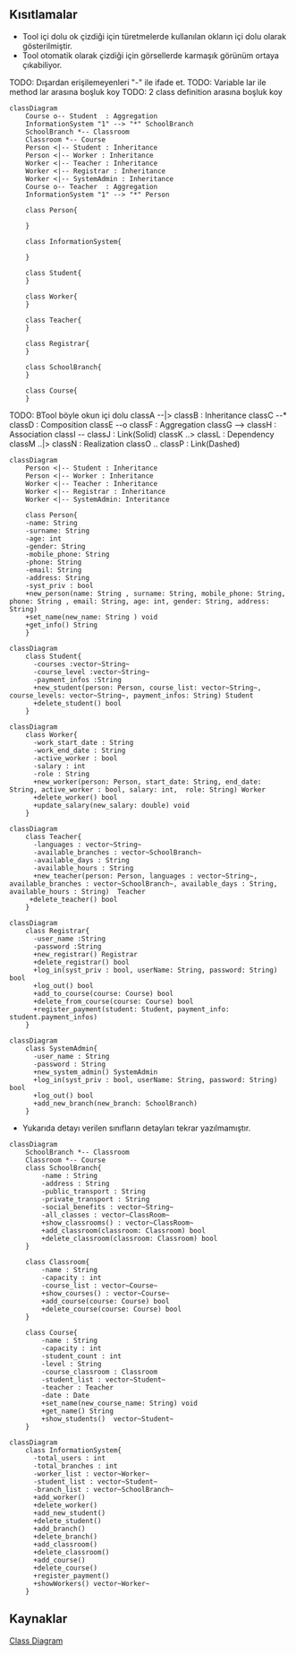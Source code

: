 
## Kısıtlamalar
* Tool içi dolu ok çizdiği için türetmelerde kullanılan okların içi dolu olarak gösterilmiştir.
* Tool otomatik olarak çizdiği için görsellerde karmaşık görünüm ortaya çıkabiliyor.

TODO: Dışardan erişilemeyenleri "-" ile ifade et.
TODO: Variable lar ile method lar arasına boşluk koy
TODO: 2 class definition arasına boşluk koy

```mermaid
classDiagram
    Course o-- Student  : Aggregation
    InformationSystem "1" --> "*" SchoolBranch
    SchoolBranch *-- Classroom 
    Classroom *-- Course
    Person <|-- Student : Inheritance
    Person <|-- Worker : Inheritance
    Worker <|-- Teacher : Inheritance
    Worker <|-- Registrar : Inheritance
    Worker <|-- SystemAdmin : Inheritance
    Course o-- Teacher  : Aggregation
    InformationSystem "1" --> "*" Person

    class Person{
      
    }

    class InformationSystem{

    }

    class Student{
    }

    class Worker{
    }
    
    class Teacher{
    }

    class Registrar{
    }

    class SchoolBranch{
    }

    class Course{
    }
```
TODO: 
BTool böyle okun içi dolu
classA --|> classB : Inheritance
classC --* classD : Composition
classE --o classF : Aggregation
classG --> classH : Association
classI -- classJ : Link(Solid)
classK ..> classL : Dependency
classM ..|> classN : Realization
classO .. classP : Link(Dashed)

```mermaid
classDiagram
    Person <|-- Student : Inheritance
    Person <|-- Worker : Inheritance
    Worker <|-- Teacher : Inheritance
    Worker <|-- Registrar : Inheritance
    Worker <|-- SystemAdmin: Interitance

    class Person{
    -name: String
    -surname: String
    -age: int
    -gender: String
    -mobile_phone: String
    -phone: String
    -email: String
    -address: String
    -syst_priv : bool
    +new_person(name: String , surname: String, mobile_phone: String, phone: String , email: String, age: int, gender: String, address: String)
    +set_name(new_name: String ) void
    +get_info() String
    }
```

```mermaid
classDiagram
    class Student{
      -courses :vector~String~ 
      -course_level :vector~String~ 
      -payment_infos :String 
      +new_student(person: Person, course_list: vector~String~, course_levels: vector~String~, payment_infos: String) Student
      +delete_student() bool
    }
```

```mermaid
classDiagram
    class Worker{
      -work_start_date : String 
      -work_end_date : String 
      -active_worker : bool 
      -salary : int 
      -role : String
      +new_worker(person: Person, start_date: String, end_date: String, active_worker : bool, salary: int,  role: String) Worker
      +delete_worker() bool
      +update_salary(new_salary: double) void
    }
```

```mermaid
classDiagram    
    class Teacher{
      -languages : vector~String~ 
      -available_branches : vector~SchoolBranch~ 
      -available_days : String 
      -available_hours : String
      +new_teacher(person: Person, languages : vector~String~, available_branches : vector~SchoolBranch~, available_days : String, available_hours : String)  Teacher
     +delete_teacher() bool
    }
```

```mermaid
classDiagram
    class Registrar{
      -user_name :String
      -password :String
      +new_registrar() Registrar
      +delete_registrar() bool
      +log_in(syst_priv : bool, userName: String, password: String) bool
      +log_out() bool
      +add_to_course(course: Course) bool
      +delete_from_course(course: Course) bool
      +register_payment(student: Student, payment_info: student.payment_infos)
    }
```

```mermaid
classDiagram
    class SystemAdmin{
      -user_name : String
      -password : String
      +new_system_admin() SystemAdmin
      +log_in(syst_priv : bool, userName: String, password: String) bool
      +log_out() bool
      +add_new_branch(new_branch: SchoolBranch)
    }
```



* Yukarıda detayı verilen sınıfların detayları tekrar yazılmamıştır.

```mermaid
classDiagram
    SchoolBranch *-- Classroom 
    Classroom *-- Course
    class SchoolBranch{
        -name : String
        -address : String
        -public_transport : String
        -private_transport : String
        -social_benefits : vector~String~ 
        -all_classes : vector~ClassRoom~ 
        +show_classrooms() : vector~ClassRoom~
        +add_classroom(classroom: Classroom) bool
        +delete_classroom(classroom: Classroom) bool
    }

    class Classroom{
        -name : String
        -capacity : int
        -course_list : vector~Course~
        +show_courses() : vector~Course~
        +add_course(course: Course) bool
        +delete_course(course: Course) bool       
    }

    class Course{
        -name : String
        -capacity : int
        -student_count : int
        -level : String
        -course_classroom : Classroom
        -student_list : vector~Student~
        -teacher : Teacher
        -date : Date
        +set_name(new_course_name: String) void
        +get_name() String
        +show_students()  vector~Student~
    }
```

```mermaid
classDiagram
    class InformationSystem{
      -total_users : int
      -total_branches : int
      -worker_list : vector~Worker~
      -student_list : vector~Student~
      -branch_list : vector~SchoolBranch~
      +add_worker()
      +delete_worker()
      +add_new_student()
      +delete_student()
      +add_branch()
      +delete_branch()
      +add_classroom()
      +delete_classroom()
      +add_course()
      +delete_course()
      +register_payment()
      +showWorkers() vector~Worker~
    }
```


## Kaynaklar
[Class Diagram](https://mermaid-js.github.io/mermaid/#/classDiagram)
